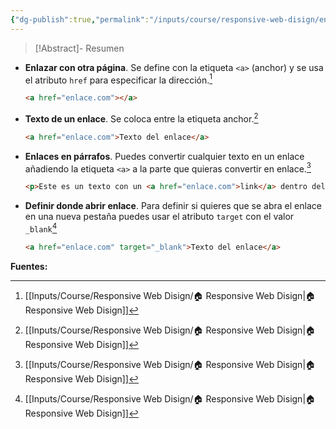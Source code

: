 ```yaml
---
{"dg-publish":true,"permalink":"/inputs/course/responsive-web-disign/enlaces-en-html/","tags":["programation","HTML","FreeCodeCamp"]}
---
```


> [!Abstract]- Resumen
> 

- **Enlazar con otra página**. Se define con la etiqueta `<a>` (anchor) y se usa el atributo `href` para especificar la dirección.[^1]
   ```HTML 
   <a href="enlace.com"></a>
   ```
-  **Texto de un enlace**. Se coloca entre la etiqueta anchor.[^1]
   ```HTML 
   <a href="enlace.com">Texto del enlace</a>
   ```
- **Enlaces en párrafos**. Puedes convertir cualquier texto en un enlace añadiendo la etiqueta `<a>` a la parte que quieras convertir en enlace.[^1]
   ```HTML 
   <p>Este es un texto con un <a href="enlace.com">link</a> dentro del texto</p>
   ```
- **Definir donde abrir enlace**. Para definir si quieres que se abra el enlace en una nueva pestaña puedes usar el atributo `target` con el valor `_blank`[^1]
   ```HTML 
   <a href="enlace.com" target="_blank">Texto del enlace</a>
   ```

**Fuentes:** 
[^1]: [[Inputs/Course/Responsive Web Disign/🏠 Responsive Web Disign\|🏠 Responsive Web Disign]]
